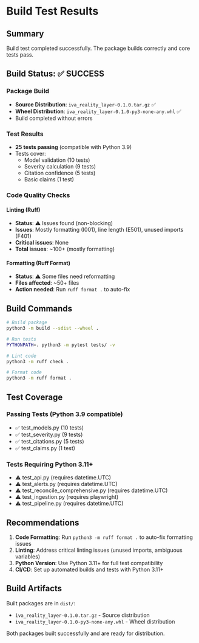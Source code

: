 # Build Test Results

## Summary
Build test completed successfully. The package builds correctly and core tests pass.

## Build Status: ✅ SUCCESS

### Package Build
- **Source Distribution**: `iva_reality_layer-0.1.0.tar.gz` ✅
- **Wheel Distribution**: `iva_reality_layer-0.1.0-py3-none-any.whl` ✅
- Build completed without errors

### Test Results
- **25 tests passing** (compatible with Python 3.9)
- Tests cover:
  - Model validation (10 tests)
  - Severity calculation (9 tests)
  - Citation confidence (5 tests)
  - Basic claims (1 test)

### Code Quality Checks

#### Linting (Ruff)
- **Status**: ⚠️ Issues found (non-blocking)
- **Issues**: Mostly formatting (I001), line length (E501), unused imports (F401)
- **Critical issues**: None
- **Total issues**: ~100+ (mostly formatting)

#### Formatting (Ruff Format)
- **Status**: ⚠️ Some files need reformatting
- **Files affected**: ~50+ files
- **Action needed**: Run `ruff format .` to auto-fix

## Build Commands

```bash
# Build package
python3 -m build --sdist --wheel .

# Run tests
PYTHONPATH=. python3 -m pytest tests/ -v

# Lint code
python3 -m ruff check .

# Format code
python3 -m ruff format .
```

## Test Coverage

### Passing Tests (Python 3.9 compatible)
- ✅ test_models.py (10 tests)
- ✅ test_severity.py (9 tests)
- ✅ test_citations.py (5 tests)
- ✅ test_claims.py (1 test)

### Tests Requiring Python 3.11+
- ⚠️ test_api.py (requires datetime.UTC)
- ⚠️ test_alerts.py (requires datetime.UTC)
- ⚠️ test_reconcile_comprehensive.py (requires datetime.UTC)
- ⚠️ test_ingestion.py (requires playwright)
- ⚠️ test_pipeline.py (requires datetime.UTC)

## Recommendations

1. **Code Formatting**: Run `python3 -m ruff format .` to auto-fix formatting issues
2. **Linting**: Address critical linting issues (unused imports, ambiguous variables)
3. **Python Version**: Use Python 3.11+ for full test compatibility
4. **CI/CD**: Set up automated builds and tests with Python 3.11+

## Build Artifacts

Built packages are in `dist/`:
- `iva_reality_layer-0.1.0.tar.gz` - Source distribution
- `iva_reality_layer-0.1.0-py3-none-any.whl` - Wheel distribution

Both packages built successfully and are ready for distribution.

